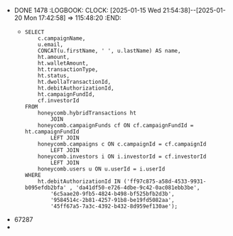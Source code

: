 - DONE 1478
  :LOGBOOK:
  CLOCK: [2025-01-15 Wed 21:54:38]--[2025-01-20 Mon 17:42:58] =>  115:48:20
  :END:
	- ```apl
	  SELECT 
	      c.campaignName,
	      u.email,
	      CONCAT(u.firstName, ' ', u.lastName) AS name,
	      ht.amount,
	      ht.walletAmount,
	      ht.transactionType,
	      ht.status,
	      ht.dwollaTransactionId,
	      ht.debitAuthorizationId,
	      ht.campaignFundId,
	      cf.investorId
	  FROM
	      honeycomb.hybridTransactions ht
	          JOIN
	      honeycomb.campaignFunds cf ON cf.campaignFundId = ht.campaignFundId
	          LEFT JOIN
	      honeycomb.campaigns c ON c.campaignId = cf.campaignId
	          LEFT JOIN
	      honeycomb.investors i ON i.investorId = cf.investorId
	          LEFT JOIN
	      honeycomb.users u ON u.userId = i.userId
	  WHERE
	      ht.debitAuthorizationId IN ('ff97c875-a58d-4533-9931-b095efdb2bfa' , 'da41df50-e726-4dbe-9c42-0ac081ebb3be',
	          '6c5aae20-9fb5-4824-b498-bf525bfb2d3b',
	          '9584514c-2b81-4257-91b8-be19fd5082aa',
	          '45ff67a5-7a3c-4392-b432-8d959ef130ae');
	  ```
- 67287
-